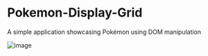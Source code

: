 # Pokemon-Display-Grid
A simple application showcasing Pokémon using DOM manipulation


![image](https://github.com/user-attachments/assets/57b25caf-dac6-4260-898e-ebc822f6e900)

